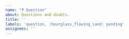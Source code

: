 ```yaml
---
name: "❓ Question"
about: Questions and doubts.
title: ''
labels: 'question, :hourglass_flowing_sand: pending'
assignees: ''
---
```


<!-- 
Any doubts or question about Codistica JS and its packages, do not
hesitate to ask!
-->
